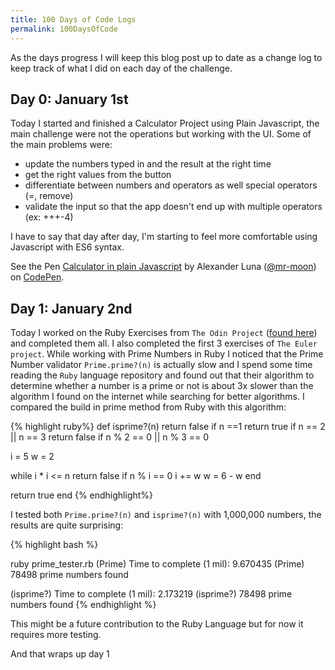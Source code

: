 ```yaml
---
title: 100 Days of Code Logs
permalink: 100DaysOfCode
---
```


As the days progress I will keep this blog post up to date as a change log to keep track of what I did on each day of the challenge.

## Day 0: January 1st

Today I started and finished a Calculator Project using Plain Javascript, the main challenge were not the operations but working with the UI. Some of the main problems were:

* update the numbers typed in and the result at the right time
* get the right values from the button
* differentiate between numbers and operators as well special operators (=, remove)
* validate the input so that the app doesn't end up with multiple operators (ex: +++-4)

I have to say that day after day, I'm starting to feel more comfortable using Javascript with ES6 syntax.

<p data-height="342" data-theme-id="0" data-slug-hash="vpZXVK" data-default-tab="js,result" data-user="mr-moon" data-embed-version="2" data-pen-title="Calculator in plain Javascript" class="codepen">See the Pen <a href="https://codepen.io/mr-moon/pen/vpZXVK/">Calculator in plain Javascript</a> by Alexander Luna (<a href="https://codepen.io/mr-moon">@mr-moon</a>) on <a href="https://codepen.io">CodePen</a>.</p>
<script async src="https://production-assets.codepen.io/assets/embed/ei.js"></script>


## Day 1: January 2nd

Today I worked on the Ruby Exercises from `The Odin Project` ([found here](https://github.com/Mycroft1891/learn_ruby)) and completed them all. I also completed the first 3 exercises of `The Euler project`. While working with Prime Numbers in Ruby I noticed that the Prime Number validator `Prime.prime?(n)` is actually slow and I spend some time reading the `Ruby` language repository and found out that their algorithm to determine whether a number is a prime or not is about 3x slower than the algorithm I found on the internet while searching for better algorithms. I compared the build in prime method from Ruby with this algorithm:

{% highlight ruby%}
def isprime?(n)
  return false if n ==1
  return true if n == 2 || n == 3
  return false if n % 2 == 0 || n % 3 == 0

  i = 5
  w = 2

  while i * i <= n
      return false if n % i == 0
      i += w
      w = 6 - w
  end

  return true
end
{% endhighlight%}

I tested both `Prime.prime?(n)` and `isprime?(n)` with 1,000,000 numbers, the results are quite surprising:

{% highlight bash %}

ruby prime_tester.rb
(Prime) Time to complete (1 mil): 9.670435
(Prime) 78498 prime numbers found

(isprime?) Time to complete (1 mil): 2.173219
(isprime?) 78498 prime numbers found
{% endhighlight %}

This might be a future contribution to the Ruby Language but for now it requires more testing.

And that wraps up day 1
